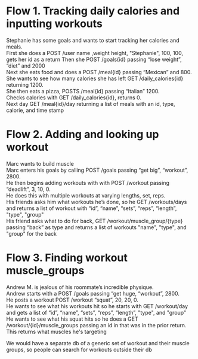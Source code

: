 # Flow 1. Tracking daily calories and inputting workouts
Stephanie has some goals and wants to start tracking her calories and meals. <br />
First she does a POST /user name ,weight height, "Stephanie", 100, 100, gets her id as a return
Then she POST /goals{id} passing “lose weight”, “diet” and 2000<br />
Next she eats food and does a POST /meal{id} passing “Mexican” and 800.<br />
She wants to see how many calories she has left GET /daily_calories{id} returning 1200.<br />
She then eats a pizza, POSTS /meal{id} passing “Italian” 1200. <br />
Checks calories with GET /daily_calories{id}, returns 0. <br />
Next day GET /meal{id}/day returning a list of meals with an id, type, calorie, and time stamp<br />


# Flow 2. Adding and looking up workout
Marc wants to build muscle<br />
Marc enters his goals by calling POST /goals passing “get big”, “workout”, 2800.<br />
He then begins adding workouts with with POST /workout passing “deadlift”, 3, 10, 0.<br />
He does this with multiple workouts at varying lengths, set, reps.<br />
His friends asks him what workouts he’s done, so he GET /workouts/days and returns a list of workout with “id”, “name”, “sets”, “reps”, “length”, "type", "group"<br />
His friend asks what to do for back, GET /workout/muscle_group/{type} passing “back” as type and returns a list of workouts "name", "type", and "group" for the back<br />

# Flow 3. Finding workout muscle_groups
Andrew M. is jealous of his roommate’s incredible physique. <br />
Andrew starts with a POST /goals passing “get huge, “workout”, 2800.<br />
He posts a workout POST /workout “squat”, 20, 20, 0.<br />
He wants to see what his workouts hit so he starts with GET /workout/day and gets a list of “id”, “name”, “sets”, “reps”, “length”, "type", and "group"<br />
He wants to see what his squat hits so he does a GET /workout/{id}/muscle_groups passing an id in that was in the prior return.<br />
This returns what muscles he's targeting<br />

We would have a separate db of a generic set of workout and their muscle groups, so people can search for workouts outside their db


